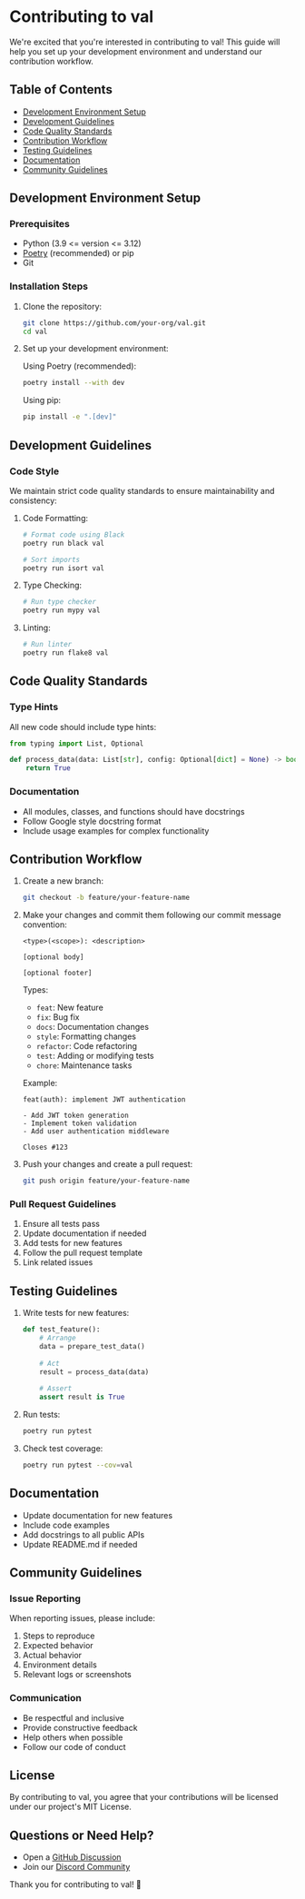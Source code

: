 # Contributing to val

We're excited that you're interested in contributing to val! This guide will help you set up your development environment and understand our contribution workflow.

## Table of Contents

- [Development Environment Setup](#development-environment-setup)
- [Development Guidelines](#development-guidelines)
- [Code Quality Standards](#code-quality-standards)
- [Contribution Workflow](#contribution-workflow)
- [Testing Guidelines](#testing-guidelines)
- [Documentation](#documentation)
- [Community Guidelines](#community-guidelines)

## Development Environment Setup

### Prerequisites

- Python (3.9 <= version <= 3.12)
- [Poetry](https://python-poetry.org/docs/#installation) (recommended) or pip
- Git

### Installation Steps

1. Clone the repository:
   ```bash
   git clone https://github.com/your-org/val.git
   cd val
   ```

2. Set up your development environment:

   Using Poetry (recommended):
   ```bash
   poetry install --with dev
   ```

   Using pip:
   ```bash
   pip install -e ".[dev]"
   ```

## Development Guidelines

### Code Style

We maintain strict code quality standards to ensure maintainability and consistency:

1. Code Formatting:
   ```bash
   # Format code using Black
   poetry run black val

   # Sort imports
   poetry run isort val
   ```

2. Type Checking:
   ```bash
   # Run type checker
   poetry run mypy val
   ```

3. Linting:
   ```bash
   # Run linter
   poetry run flake8 val
   ```

## Code Quality Standards

### Type Hints

All new code should include type hints:

```python
from typing import List, Optional

def process_data(data: List[str], config: Optional[dict] = None) -> bool:
    return True
```

### Documentation

- All modules, classes, and functions should have docstrings
- Follow Google style docstring format
- Include usage examples for complex functionality

## Contribution Workflow

1. Create a new branch:
   ```bash
   git checkout -b feature/your-feature-name
   ```

2. Make your changes and commit them following our commit message convention:
   ```
   <type>(<scope>): <description>

   [optional body]

   [optional footer]
   ```

   Types:
   - `feat`: New feature
   - `fix`: Bug fix
   - `docs`: Documentation changes
   - `style`: Formatting changes
   - `refactor`: Code refactoring
   - `test`: Adding or modifying tests
   - `chore`: Maintenance tasks

   Example:
   ```
   feat(auth): implement JWT authentication

   - Add JWT token generation
   - Implement token validation
   - Add user authentication middleware

   Closes #123
   ```

3. Push your changes and create a pull request:
   ```bash
   git push origin feature/your-feature-name
   ```

### Pull Request Guidelines

1. Ensure all tests pass
2. Update documentation if needed
3. Add tests for new features
4. Follow the pull request template
5. Link related issues

## Testing Guidelines

1. Write tests for new features:
   ```python
   def test_feature():
       # Arrange
       data = prepare_test_data()
       
       # Act
       result = process_data(data)
       
       # Assert
       assert result is True
   ```

2. Run tests:
   ```bash
   poetry run pytest
   ```

3. Check test coverage:
   ```bash
   poetry run pytest --cov=val
   ```

## Documentation

- Update documentation for new features
- Include code examples
- Add docstrings to all public APIs
- Update README.md if needed

## Community Guidelines

### Issue Reporting

When reporting issues, please include:

1. Steps to reproduce
2. Expected behavior
3. Actual behavior
4. Environment details
5. Relevant logs or screenshots

### Communication

- Be respectful and inclusive
- Provide constructive feedback
- Help others when possible
- Follow our code of conduct

## License

By contributing to val, you agree that your contributions will be licensed under our project's MIT License.

## Questions or Need Help?

- Open a [GitHub Discussion](https://github.com/val-ai/val/discussions)
- Join our [Discord Community](https://discord.gg/val-ai-941362322000203776)

Thank you for contributing to val! 🚀